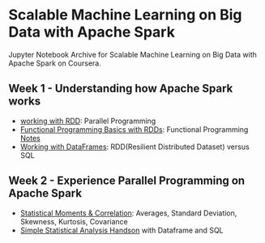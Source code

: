 # Scalable Machine Learning on Big Data with Apache Spark
Jupyter Notebook Archive for Scalable Machine Learning on Big Data with Apache Spark on Coursera.

## Week 1 - Understanding how Apache Spark works
- [working with RDD](a6_w1_ex1.ipynb): Parallel Programming
- [Functional Programming Basics with RDDs](a6_w1_ex2.ipynb): Functional Programming [Notes](functional_programming.ipynb)
- [Working with DataFrames](a6_w1_ex3.ipynb): RDD(Resilient Distributed Dataset) versus SQL

## Week 2 - Experience Parallel Programming on Apache Spark
- [Statistical Moments & Correlation](parallel_programming.ipynb): Averages, Standard Deviation, Skewness, Kurtosis, Covariance
- [Simple Statistical Analysis Handson](a6_w2_ex1.ipynb) with Dataframe and SQL
